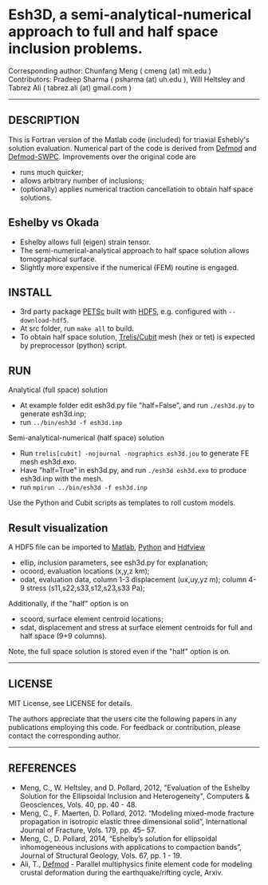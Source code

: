 # Esh3D, a semi-analytical-numerical approach to full and half space inclusion problems.

Corresponding author: Chunfang Meng ( cmeng (at) mit.edu )  
Contributors: Pradeep Sharma ( psharma (at) uh.edu ), Will Heltsley and Tabrez Ali ( tabrez.ali (at) gmail.com )

* * *

## DESCRIPTION
This is Fortran version of the Matlab code (included) for triaxial Eshebly's solution evaluation. Numerical part of the code is derived from [Defmod](https://bitbucket.org/stali/defmod/wiki/Home) and [Defmod-SWPC](https://github.com/Chunfang/defmod-swpc). Improvements over the original code are  

* runs much quicker;  
* allows arbitrary number of inclusions;   
* (optionally) applies numerical traction cancellation to obtain half space solutions.  

## Eshelby vs Okada  
* Eshelby allows full (eigen) strain tensor.
* The semi-numerical-analytical approach to half space solution allows tomographical surface. 
* Slightly more expensive if the numerical (FEM) routine is engaged. 

## INSTALL 
* 3rd party package [PETSc](https://www.mcs.anl.gov/petsc) built with [HDF5](https://support.hdfgroup.org/HDF5), e.g. configured with `--download-hdf5`.
* At src folder, run `make all` to build.
* To obtain half space solution, [Trelis/Cubit](https://cubit.sandia.gov) mesh (hex or tet) is expected by preprocessor (python) script. 

## RUN
Analytical (full space) solution  

* At example folder edit esh3d.py file "half=False", and run `./esh3d.py` to generate esh3d.inp;  
* run `../bin/esh3d -f esh3d.inp`  

Semi-analytical-numerical (half space) solution  

* Run `trelis[cubit] -nojournal -nographics esh3d.jou` to generate FE mesh esh3d.exo.  
* Have "half=True" in esh3d.py, and run `./esh3d esh3d.exo` to produce esh3d.inp with the mesh.  
* run `mpirun ../bin/esh3d -f esh3d.inp`  

Use the Python and Cubit scripts as templates to roll custom models.

## Result visualization  
A HDF5 file can be imported to [Matlab](https://www.mathworks.com/help/matlab/high-level-functions.html), [Python](https://www.h5py.org/) and [Hdfview](https://support.hdfgroup.org/products/java/hdfview)  

* ellip, inclusion parameters, see esh3d.py for explanation; 
* ocoord, evaluation locations (x,y,z km); 
* odat, evaluation data, column 1-3 displacement (ux,uy,yz m); column 4-9 stress (s11,s22,s33,s12,s23,s33 Pa); 

Additionally, if the "half" option is on  

* scoord, surface element centroid locations;
* sdat, displacement and stress at surface element centroids for full and half space (9+9 columns).

Note, the full space solution is stored even if the "half" option is on. 

* * *

## LICENSE
MIT License, see LICENSE for details.

The authors appreciate that the users cite the following papers in any publications employing this code. For feedback or contribution, please contact the corresponding author. 

* * *

## REFERENCES
* Meng, C., W. Heltsley, and D. Pollard, 2012, "Evaluation of the Eshelby Solution for the Ellipsoidal Inclusion and Heterogeneity", Computers & Geosciences, Vols. 40, pp. 40 - 48.  
* Meng, C., F. Maerten, D. Pollard, 2012. “Modeling mixed-mode fracture propagation in isotropic elastic three dimensional solid”, International Journal of Fracture, Vols. 179, pp. 45– 57.  
* Meng, C., D. Pollard, 2014, “Eshelby’s solution for ellipsoidal inhomogeneous inclusions with applications to compaction bands”, Journal of Structural Geology, Vols. 67, pp. 1 - 19.  
* Ali, T., [Defmod](https://bitbucket.org/stali/defmod) - Parallel multiphysics finite element code for modeling crustal deformation during the earthquake/rifting cycle, Arxiv.
